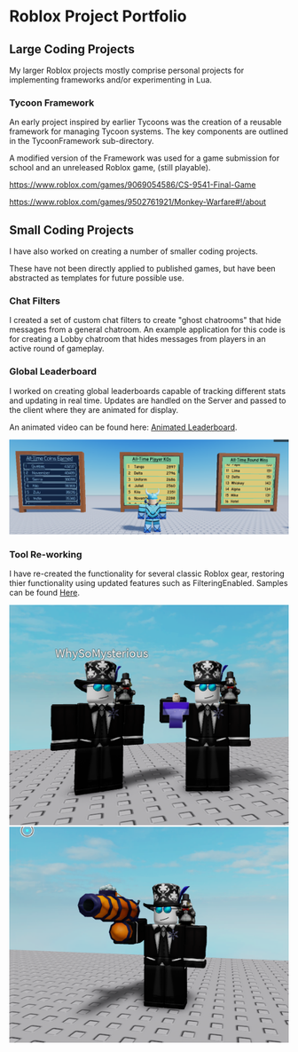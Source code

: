 # Roblox Project Portfolio

## Large Coding Projects
My larger Roblox projects mostly comprise personal projects for implementing frameworks and/or experimenting in Lua.

### Tycoon Framework 
An early project inspired by earlier Tycoons was the creation of a reusable framework for managing Tycoon systems.
The key components are outlined in the TycoonFramework sub-directory.

A modified version of the Framework was used for a game submission for school and an unreleased Roblox game, (still playable).

https://www.roblox.com/games/9069054586/CS-9541-Final-Game

https://www.roblox.com/games/9502761921/Monkey-Warfare#!/about

## Small Coding Projects
I have also worked on creating a number of smaller coding projects.

These have not been directly applied to published games, but have been abstracted as templates for future possible use.

### Chat Filters
I created a set of custom chat filters to create "ghost chatrooms" that hide messages from a general chatroom. 
An example application for this code is for creating a Lobby chatroom that hides messages from players in an active round of gameplay.

### Global Leaderboard
I worked on creating global leaderboards capable of tracking different stats and updating in real time.
Updates are handled on the Server and passed to the client where they are animated for display.

An animated video can be found here: [Animated Leaderboard](./GlobalLeaderboard/Images-Video/Leaderboard-Displays.mp4).

![Sample leaderboard display](./GlobalLeaderboard/Images-Video/Leaderboard-Displays.png?raw=true "Global Leaderboard")

### Tool Re-working
I have re-created the functionality for several classic Roblox gear, restoring thier functionality using updated features
such as FilteringEnabled. Samples can be found [Here](./Tools).

![Decoy Deploy](./Tools/DecoyDeploy/Decoy-Deploy-Prev.png?raw=true "Decoy Deploy Preview")
![Snowball Cannon](./Tools/SnowballCannon/Snowball-Cannon-Prev.png?raw=true "Snowball Cannon Preview")

